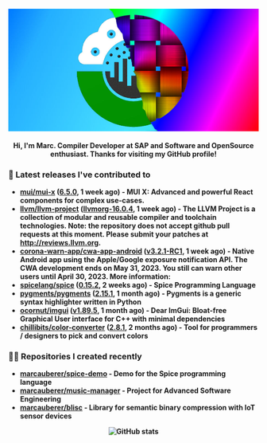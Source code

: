 <p align="center">
	<img src="https://raw.githubusercontent.com/marcauberer/marcauberer/master/images/frontpage-image.jpg">
	<br><br>
	<b>Hi, I'm Marc. Compiler Developer at SAP and Software and OpenSource enthusiast. Thanks for visiting my GitHub profile!
</p>

### 🚀 Latest releases I've contributed to


- [mui/mui-x](https://github.com/mui/mui-x) ([6.5.0](https://github.com/mui/mui-x/releases/tag/6.5.0), 1 week ago) - MUI X: Advanced and powerful React components for complex use-cases.
- [llvm/llvm-project](https://github.com/llvm/llvm-project) ([llvmorg-16.0.4](https://github.com/llvm/llvm-project/releases/tag/llvmorg-16.0.4), 1 week ago) - The LLVM Project is a collection of modular and reusable compiler and toolchain technologies. Note: the repository does not accept github pull requests at this moment. Please submit your patches at http://reviews.llvm.org.
- [corona-warn-app/cwa-app-android](https://github.com/corona-warn-app/cwa-app-android) ([v3.2.1-RC1](https://github.com/corona-warn-app/cwa-app-android/releases/tag/v3.2.1-RC1), 1 week ago) - Native Android app using the Apple/Google exposure notification API. The CWA development ends on May 31, 2023. You still can warn other users until April 30, 2023. More information:
- [spicelang/spice](https://github.com/spicelang/spice) ([0.15.2](https://github.com/spicelang/spice/releases/tag/0.15.2), 2 weeks ago) - Spice Programming Language
- [pygments/pygments](https://github.com/pygments/pygments) ([2.15.1](https://github.com/pygments/pygments/releases/tag/2.15.1), 1 month ago) - Pygments is a generic syntax highlighter written in Python
- [ocornut/imgui](https://github.com/ocornut/imgui) ([v1.89.5](https://github.com/ocornut/imgui/releases/tag/v1.89.5), 1 month ago) - Dear ImGui: Bloat-free Graphical User interface for C&#43;&#43; with minimal dependencies
- [chillibits/color-converter](https://github.com/chillibits/color-converter) ([2.8.1](https://github.com/chillibits/color-converter/releases/tag/2.8.1), 2 months ago) - Tool for programmers / designers to pick and convert colors

### 👨‍💻 Repositories I created recently
- [marcauberer/spice-demo](https://github.com/marcauberer/spice-demo) - Demo for the Spice programming language
- [marcauberer/music-manager](https://github.com/marcauberer/music-manager) - Project for Advanced Software Engineering
- [marcauberer/blisc](https://github.com/marcauberer/blisc) - Library for semantic binary compression with IoT sensor devices

<p align="center">
	<img src="https://github-readme-stats.vercel.app/api?username=marcauberer&show_icons=true&theme=dark" alt="GitHub stats">
</p>
